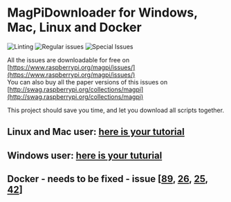 # MagPiDownloader for Windows, Mac, Linux and Docker

![Linting](https://github.com/joergi/MagPiDownloader/workflows/Linting/badge.svg)  ![Regular issues](https://github.com/joergi/MagPiDownloader/workflows/Testing%20regular%20issues/badge.svg) ![Special Issues](https://github.com/joergi/MagPiDownloader/workflows/Testing%20special%20issues/badge.svg)  

All the issues are downloadable for free on [https://www.raspberrypi.org/magpi/issues/](https://www.raspberrypi.org/magpi/issues/)  
You can also buy all the paper versions of this issues on [http://swag.raspberrypi.org/collections/magpi](http://swag.raspberrypi.org/collections/magpi)

This project should save you time, and let you download all scripts together.

## Linux and Mac user: [here is your tutorial](linux_mac/)

## Windows user: [here is your tuturial](windows/)

## Docker - needs to be fixed - issue [[89](https://github.com/joergi/MagPiDownloader/issues/89), [26](https://github.com/joergi/MagPiDownloader/issues/26), [25](https://github.com/joergi/MagPiDownloader/issues/25), [42](https://github.com/joergi/MagPiDownloader/issues/42)] 
